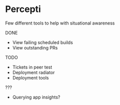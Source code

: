# Percepti

Few different tools to help with situational awareness

DONE
* View failing scheduled builds
* View outstanding PRs

TODO
* Tickets in peer test
* Deployment radiator
* Deployment tools

???
* Querying app insights?
